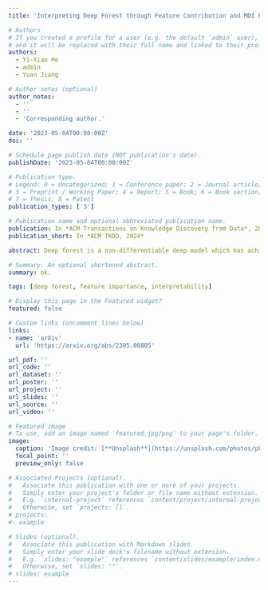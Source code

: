 ```yaml
---
title: 'Interpreting Deep Forest through Feature Contribution and MDI Feature Importance'

# Authors
# If you created a profile for a user (e.g. the default `admin` user), write the username (folder name) here
# and it will be replaced with their full name and linked to their profile.
authors:
  - Yi-Xiao He
  - admin
  - Yuan Jiang

# Author notes (optional)
author_notes:
  - ''
  - ''
  - 'Corresponding author.'

date: '2023-05-04T00:00:00Z'
doi: ''

# Schedule page publish date (NOT publication's date).
publishDate: '2023-05-04T00:00:00Z'

# Publication type.
# Legend: 0 = Uncategorized; 1 = Conference paper; 2 = Journal article;
# 3 = Preprint / Working Paper; 4 = Report; 5 = Book; 6 = Book section;
# 7 = Thesis; 8 = Patent
publication_types: ['3']

# Publication name and optional abbreviated publication name.
publication: In *ACM Transactions on Knowledge Discovery from Data*, 2024.
publication_short: In *ACM TKDD, 2024*

abstract: Deep forest is a non-differentiable deep model which has achieved impressive empirical success across a wide variety of applications, especially on categorical/symbolic or mixed modeling tasks. Many of the application fields prefer explainable models, such as random forests with feature contributions that can provide local explanation for each prediction, and Mean Decrease Impurity (MDI) that can provide global feature importance. However, deep forest, as a cascade of random forests, possesses interpretability only at the first layer. From the second layer on, many of the tree splits occur on the new features generated by the previous layer, which makes existing explanatory tools for random forests inapplicable. To disclose the impact of the original features in the deep layers, we design a calculation method with an estimation step followed by a calibration step for each layer, and propose our feature contribution and MDI feature importance calculation tools for deep forest. Experimental results on both simulated data and real world data verify the effectiveness of our methods.

# Summary. An optional shortened abstract.
summary: ok.

tags: [deep forest, feature importance, interpretability]

# Display this page in the Featured widget?
featured: false

# Custom links (uncomment lines below)
links: 
- name: 'arXiv'   
  url: 'https://arxiv.org/abs/2305.00805'

url_pdf: ''
url_code: ''
url_dataset: ''
url_poster: ''
url_project: ''
url_slides: ''
url_source: ''
url_video: ''

# Featured image
# To use, add an image named `featured.jpg/png` to your page's folder.
image:
  caption: 'Image credit: [**Unsplash**](https://unsplash.com/photos/pLCdAaMFLTE)'
  focal_point: ''
  preview_only: false

# Associated Projects (optional).
#   Associate this publication with one or more of your projects.
#   Simply enter your project's folder or file name without extension.
#   E.g. `internal-project` references `content/project/internal-project/index.md`.
#   Otherwise, set `projects: []`.
# projects:
#- example

# Slides (optional).
#   Associate this publication with Markdown slides.
#   Simply enter your slide deck's filename without extension.
#   E.g. `slides: "example"` references `content/slides/example/index.md`.
#   Otherwise, set `slides: ""`.
# slides: example
---
```


<!-- {{% callout note %}}
Click the _Cite_ button above to demo the feature to enable visitors to import publication metadata into their reference management software.
{{% /callout %}}

{{% callout note %}}
Create your slides in Markdown - click the _Slides_ button to check out the example.
{{% /callout %}}

Supplementary notes can be added here, including [code, math, and images](https://wowchemy.com/docs/writing-markdown-latex/). -->
